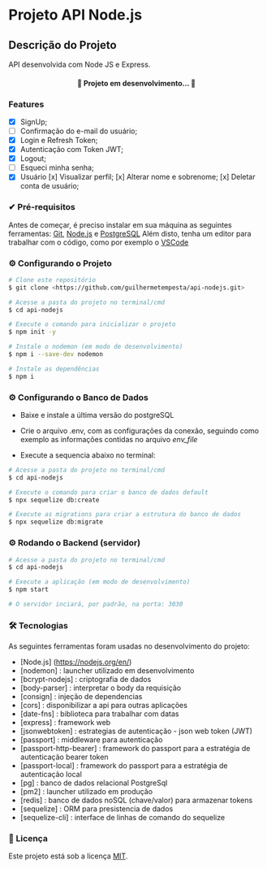 # Projeto API Node.js

## Descrição do Projeto
<p align="left"> API desenvolvida com Node JS e Express. </p>


<h4 align="center"> 
	🚧  Projeto em desenvolvimento...  🚧
</h4>


### Features

- [x] SignUp;
- [ ] Confirmação do e-mail do usuário;
- [x] Login e Refresh Token;
- [x] Autenticação com Token JWT;
- [x] Logout;
- [ ] Esqueci minha senha;
- [x] Usuário 
    [x] Visualizar perfil;
    [x] Alterar nome e sobrenome;
    [x] Deletar conta de usuário;

### ✔ Pré-requisitos

Antes de começar, é preciso instalar em sua máquina as seguintes ferramentas:
[Git](https://git-scm.com), [Node.js](https://nodejs.org/en/) e [PostgreSQL](https://www.postgresql.org/) 
Além disto, tenha um editor para trabalhar com o código, como por exemplo o [VSCode](https://code.visualstudio.com/)


### ⚙ Configurando o Projeto

```bash
# Clone este repositório
$ git clone <https://github.com/guilhermetempesta/api-nodejs.git>

# Acesse a pasta do projeto no terminal/cmd
$ cd api-nodejs

# Execute o comando para inicializar o projeto
$ npm init -y

# Instale o nodemon (em modo de desenvolvimento)
$ npm i --save-dev nodemon

# Instale as dependências
$ npm i
```


### ⚙ Configurando o Banco de Dados

- Baixe e instale a última versão do postgreSQL

- Crie o arquivo .env, com as configurações da conexão, seguindo como exemplo as informações contidas no arquivo <i> env_file </i> 

- Execute a sequencia abaixo no terminal: 

```bash
# Acesse a pasta do projeto no terminal/cmd
$ cd api-nodejs

# Execute o comando para criar o banco de dados default
$ npx sequelize db:create 

# Execute as migrations para criar a estrutura do banco de dados
$ npx sequelize db:migrate
```


### ⚙ Rodando o Backend (servidor)

```bash
# Acesse a pasta do projeto no terminal/cmd
$ cd api-nodejs

# Execute a aplicação (em modo de desenvolvimento)
$ npm start

# O servidor inciará, por padrão, na porta: 3030
```

### 🛠 Tecnologias

As seguintes ferramentas foram usadas no desenvolvimento do projeto:

- [Node.js] (https://nodejs.org/en/)
- [nodemon] : launcher utilizado em desenvolvimento 
- [bcrypt-nodejs] : criptografia de dados
- [body-parser] : interpretar o body da requisição
- [consign] : injeção de dependencias
- [cors] : disponibilizar a api para outras aplicações
- [date-fns] : biblioteca para trabalhar com datas
- [express]	: framework web
- [jsonwebtoken] : estrategias de autenticação - json web token (JWT)
- [passport] : middleware para autenticação
- [passport-http-bearer] : framework do passport para a estratégia de autenticação bearer token
- [passport-local] : framework do passport para a estratégia de autenticação local
- [pg] :  banco de dados relacional PostgreSql
- [pm2] : launcher utilizado em produção
- [redis] : banco de dados noSQL (chave/valor) para armazenar tokens
- [sequelize] : ORM para presistencia de dados
- [sequelize-cli] : interface de linhas de comando do sequelize


### 📜 Licença
Este projeto está sob a licença [MIT](https://opensource.org/licenses/MIT).
